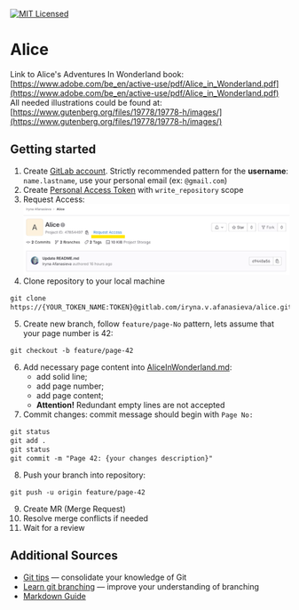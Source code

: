 [![MIT Licensed][icon-mit]][license]

# Alice

Link to Alice's Adventures In Wonderland book: [https://www.adobe.com/be_en/active-use/pdf/Alice_in_Wonderland.pdf](https://www.adobe.com/be_en/active-use/pdf/Alice_in_Wonderland.pdf)  
All needed illustrations could be found at: [https://www.gutenberg.org/files/19778/19778-h/images/](https://www.gutenberg.org/files/19778/19778-h/images/)

## Getting started

1. Create [GitLab account](https://gitlab.com/users/sign_up). Strictly recommended pattern for the __username__: `name.lastname`, use your personal email (ex: `@gmail.com`) 
2. Create [Personal Access Token](https://gitlab.com/-/profile/personal_access_tokens) with `write_repository` scope
3. Request Access:  
![requestAccess](requestAccess.png)
4. Clone repository to your local machine
```
git clone https://{YOUR_TOKEN_NAME:TOKEN}@gitlab.com/iryna.v.afanasieva/alice.git
```
5. Create new branch, follow `feature/page-No` pattern, lets assume that your page number is 42:
```
git checkout -b feature/page-42
```
6. Add necessary page content into [AliceInWonderland.md](AliceInWonderland.md):
    - add solid line;
    - add page number;
    - add page content;
    - **Attention!** Redundant empty lines are not accepted
7. Commit changes: commit message should begin with `Page No:`
```
git status
git add .
git status
git commit -m "Page 42: {your changes description}"
```
8. Push your branch into repository:
```
git push -u origin feature/page-42
```
9. Create MR (Merge Request)
10. Resolve merge conflicts if needed
11. Wait for a review

## Additional Sources

- [Git tips](http://sixrevisions.com/web-development/git-tips/) — consolidate your knowledge of Git
- [Learn git branching](http://learngitbranching.js.org) — improve your understanding of branching
- [Markdown Guide](https://about.gitlab.com/handbook/markdown-guide/)

[icon-mit]: https://img.shields.io/badge/license-MIT-blue.svg
[license]: https://gitlab.com/gitlab-org/gitlab-foss/-/raw/master/LICENSE
